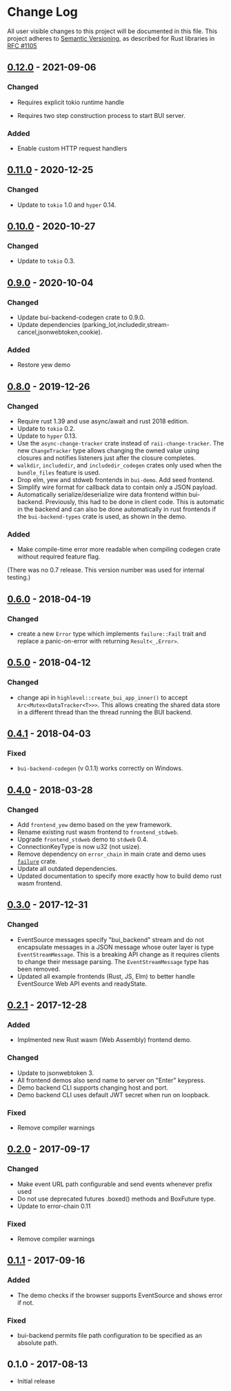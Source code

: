 # Change Log

All user visible changes to this project will be documented in this file.
This project adheres to [Semantic Versioning](http://semver.org/), as described
for Rust libraries in [RFC #1105](https://github.com/rust-lang/rfcs/blob/master/text/1105-api-evolution.md)

## [0.12.0] - 2021-09-06

### Changed

* Requires explicit tokio runtime handle

* Requires two step construction process to start BUI server.

### Added

* Enable custom HTTP request handlers

## [0.11.0] - 2020-12-25

### Changed

* Update to `tokio` 1.0 and `hyper` 0.14.

## [0.10.0] - 2020-10-27

### Changed

* Update to `tokio` 0.3.

## [0.9.0] - 2020-10-04

### Changed

* Update bui-backend-codegen crate to 0.9.0.
* Update dependencies (parking_lot,includedir,stream-cancel,jsonwebtoken,cookie).

### Added

* Restore yew demo

## [0.8.0] - 2019-12-26

### Changed

* Require rust 1.39 and use async/await and rust 2018 edition.
* Update to `tokio` 0.2.
* Update to `hyper` 0.13.
* Use the `async-change-tracker` crate instead of `raii-change-tracker`. The new
  `ChangeTracker` type allows changing the owned value using closures and
  notifies listeners just after the closure completes.
* `walkdir`, `includedir`, and `includedir_codegen` crates only used when the
  `bundle_files` feature is used.
* Drop elm, yew and stdweb frontends in `bui-demo`. Add seed frontend.
* Simplify wire format for callback data to contain only a JSON payload.
* Automatically serialize/deserialize wire data frontend within bui-backend.
  Previously, this had to be done in client code. This is automatic in the
  backend and can also be done automatically in rust frontends if the
  `bui-backend-types` crate is used, as shown in the demo.

### Added

* Make compile-time error more readable when compiling codegen
  crate without required feature flag.

(There was no 0.7 release. This version number was used for internal testing.)

## [0.6.0] - 2018-04-19

### Changed

* create a new `Error` type which implements `failure::Fail` trait
  and replace a panic-on-error with returning `Result<_,Error>`.

## [0.5.0] - 2018-04-12

### Changed

* change api in `highlevel::create_bui_app_inner()` to accept
  `Arc<Mutex<DataTracker<T>>>`. This allows creating the shared
  data store in a different thread than the thread running the
  BUI backend.

## [0.4.1] - 2018-04-03

### Fixed

* `bui-backend-codegen` (v 0.1.1) works correctly on Windows.

## [0.4.0] - 2018-03-28

### Changed

* Add `frontend_yew` demo based on the yew framework.
* Rename existing rust wasm frontend to `frontend_stdweb`.
* Upgrade `frontend_stdweb` demo to `stdweb` 0.4.
* ConnectionKeyType is now u32 (not usize).
* Remove dependency on `error_chain` in main crate and demo uses
  [`failure`](https://crates.io/crates/failure) crate.
* Update all outdated dependencies.
* Updated documentation to specify more exactly how to build demo rust wasm
  frontend.

## [0.3.0] - 2017-12-31

### Changed

* EventSource messages specify "bui_backend" stream and do not encapsulate
  messages in a JSON message whose outer layer is type `EventStreamMessage`.
  This is a breaking API change as it requires clients to change their message
  parsing. The `EventStreamMessage` type has been removed.
* Updated all example frontends (Rust, JS, Elm) to better handle EventSource
  Web API events and readyState.

## [0.2.1] - 2017-12-28

### Added

* Implmented new Rust wasm (Web Assembly) frontend demo.

### Changed

* Update to jsonwebtoken 3.
* All frontend demos also send name to server on "Enter" keypress.
* Demo backend CLI supports changing host and port.
* Demo backend CLI uses default JWT secret when run on loopback.

### Fixed

* Remove compiler warnings

## [0.2.0] - 2017-09-17

### Changed

* Make event URL path configurable and send events whenever prefix used
* Do not use deprecated futures .boxed() methods and BoxFuture type.
* Update to error-chain 0.11

### Fixed

* Remove compiler warnings

## [0.1.1] - 2017-09-16

### Added

* The demo checks if the browser supports EventSource and shows error if not.

### Fixed

* bui-backend permits file path configuration to be specified as an absolute
  path.

## 0.1.0 - 2017-08-13

* Initial release

[0.12.0]: https://github.com/astraw/bui-backend/compare/bui-backend/0.11.0...bui-backend/0.12.0
[0.11.0]: https://github.com/astraw/bui-backend/compare/bui-backend/0.10.0...bui-backend/0.11.0
[0.10.0]: https://github.com/astraw/bui-backend/compare/bui-backend/0.9.0...bui-backend/0.10.0
[0.9.0]: https://github.com/astraw/bui-backend/compare/bui-backend/0.8.0...bui-backend/0.9.0
[0.8.0]: https://github.com/astraw/bui-backend/compare/bui-backend/0.6.0...bui-backend/0.8.0
[0.6.0]: https://github.com/astraw/bui-backend/compare/bui-backend/0.5.0...bui-backend/0.6.0
[0.5.0]: https://github.com/astraw/bui-backend/compare/bui-backend/0.4.1...bui-backend/0.5.0
[0.4.1]: https://github.com/astraw/bui-backend/compare/bui-backend/0.4.0...bui-backend/0.4.1
[0.4.0]: https://github.com/astraw/bui-backend/compare/bui-backend/0.3.0...bui-backend/0.4.0
[0.3.0]: https://github.com/astraw/bui-backend/compare/bui-backend/0.2.1...bui-backend/0.3.0
[0.2.1]: https://github.com/astraw/bui-backend/compare/bui-backend/0.2.0...bui-backend/0.2.1
[0.2.0]: https://github.com/astraw/bui-backend/compare/bui-backend/0.1.1...bui-backend/0.2.0
[0.1.1]: https://github.com/astraw/bui-backend/compare/bui-backend/0.1.0...bui-backend/0.1.1
